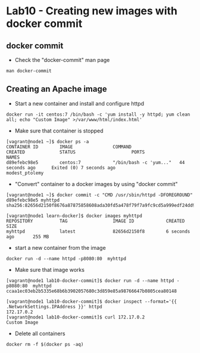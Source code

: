 # Lab10 - Creating new images with docker commit

## docker commit
- Check the "docker-commit" man page

```
man docker-commit
```

## Creating an Apache image
- Start a new container and install and configure httpd

```
docker run -it centos:7 /bin/bash -c 'yum install -y httpd; yum clean all; echo "Custom Image" >/var/www/html/index.html'
```
- Make sure that container is stopped
```
[vagrant@node1 ~]$ docker ps -a
CONTAINER ID        IMAGE               COMMAND                  CREATED             STATUS                     PORTS               NAMES
d89efebc98e5        centos:7            "/bin/bash -c 'yum..."   44 seconds ago      Exited (0) 7 seconds ago                       modest_ptolemy
```

- "Convert" container to a docker images by using "docker commit"

```
[vagrant@node1 ~]$ docker commit -c "CMD /usr/sbin/httpd -DFOREGROUND" d89efebc98e5 myhttpd
sha256:82656d2150f8676a87875858608ada30fd5a478f79f7a9fc9cd5a999edf24dd9

[vagrant@node1 learn-docker]$ docker images myhttpd
REPOSITORY          TAG                 IMAGE ID            CREATED             SIZE
myhttpd             latest              82656d2150f8        6 seconds ago       255 MB
```

- start a new container from the image
```
docker run -d --name httpd -p8080:80  myhttpd
```

- Make sure that image works

```
[vagrant@node1 lab10-docker-commit]$ docker run -d --name httpd -p8080:80  myhttpd
ccaa1ec03eb2b5335e68b6b3902057680c3d859e85a98766647b0805cea80148

[vagrant@node1 lab10-docker-commit]$ docker inspect --format='{{ .NetworkSettings.IPAddress }}' httpd
172.17.0.2
[vagrant@node1 lab10-docker-commit]$ curl 172.17.0.2
Custom Image
```

- Delete all containers

```
docker rm -f $(docker ps -aq)
```
